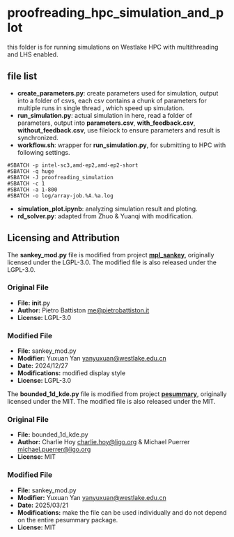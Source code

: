 # proofreading_hpc_simulation_and_plot
this folder is for running simulations on Westlake HPC with multithreading and LHS enabled.

## file list
- **create_parameters.py**: create parameters used for simulation, output into a folder of csvs, each csv contains a chunk of parameters for multiple runs in single thread , which speed up simulation.
- **run_simulation.py**: actual simulation in here, read a folder of parameters, output into **parameters.csv**, **with_feedback.csv**, **without_feedback.csv**, use filelock to ensure parameters and result is synchronized.
- **workflow.sh**: wrapper for **run_simulation.py**, for submitting to HPC with following settings.
```shell
#SBATCH -p intel-sc3,amd-ep2,amd-ep2-short
#SBATCH -q huge
#SBATCH -J proofreading_simulation
#SBATCH -c 1
#SBATCH -a 1-800
#SBATCH -o log/array-job.%A.%a.log
```
- **simulation_plot.ipynb**: analyzing simulation result and ploting.
- **rd_solver.py**: adapted from Zhuo & Yuanqi with modification.

## Licensing and Attribution

The **sankey_mod.py** file is modified from project [**mpl_sankey**](https://github.com/toobaz/mpl_sankey), originally licensed under the LGPL-3.0. The modified file is also released under the LGPL-3.0.

### Original File

- **File:** __init__.py
- **Author:** Pietro Battiston <me@pietrobattiston.it>
- **License:** LGPL-3.0

### Modified File

- **File:** sankey_mod.py
- **Modifier:** Yuxuan Yan <yanyuxuan@westlake.edu.cn>
- **Date:** 2024/12/27
- **Modifications:** modified display style
- **License:** LGPL-3.0

The **bounded_1d_kde.py** file is modified from project [**pesummary**](https://github.com/pesummary/pesummary), originally licensed under the MIT. The modified file is also released under the MIT.

### Original File

- **File:** bounded_1d_kde.py
- **Author:** Charlie Hoy <charlie.hoy@ligo.org> & Michael Puerrer <michael.puerrer@ligo.org>
- **License:** MIT

### Modified File

- **File:** sankey_mod.py
- **Modifier:** Yuxuan Yan <yanyuxuan@westlake.edu.cn>
- **Date:** 2025/03/21
- **Modifications:** make the file can be used individually and do not depend on the entire pesummary package.
- **License:** MIT